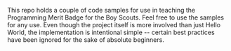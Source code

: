 This repo holds a couple of code samples for use in teaching the Programming Merit Badge for the Boy Scouts. Feel free to use the samples for any use. Even though the project itself is more involved than just Hello World, the implementation is intentional simple -- certain best practices have been ignored for the sake of absolute beginners.
